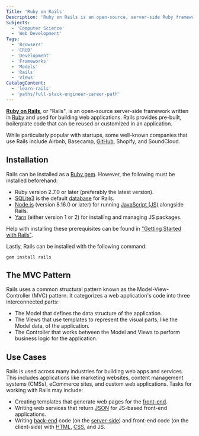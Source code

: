 ```yaml
---
Title: 'Ruby on Rails'
Description: 'Ruby on Rails is an open-source, server-side Ruby framework used for building web applications.'
Subjects:
  - 'Computer Science'
  - 'Web Development'
Tags:
  - 'Browsers'
  - 'CRUD'
  - 'Development'
  - 'Frameworks'
  - 'Models'
  - 'Rails'
  - 'Views'
CatalogContent:
  - 'learn-rails'
  - 'paths/full-stack-engineer-career-path'
---
```


<link rel="canonical" href="https://www.codecademy.com/resources/blog/what-is-ruby-on-rails/" />

[**Ruby on Rails**](https://rubyonrails.org/), or "Rails", is an open-source server-side framework written in [Ruby](https://www.codecademy.com/resources/docs/ruby) and used for building web applications. Rails provides pre-built, boilerplate code that can be reused or customized in an application.

While particularly popular with startups, some well-known companies that use Rails include Airbnb, Basecamp, [GitHub](https://www.codecademy.com/resources/docs/general/github), Shopify, and SoundCloud.

## Installation

Rails can be installed as a [Ruby gem](https://www.codecademy.com/resources/docs/ruby/gems). However, the following must be installed beforehand:

- Ruby version 2.7.0 or later (preferably the latest version).
- [SQLite3](https://www.sqlite.org/download.html) is the default [database](https://www.codecademy.com/resources/docs/general/database) for Rails.
- [Node.js](https://www.codecademy.com/resources/docs/open-source/node-js) (version 8.16.0 or later) for running [JavaScript (JS)](https://www.codecademy.com/resources/docs/javascript) alongside Rails.
- [Yarn](https://yarnpkg.com/getting-started/install) (either version 1 or 2) for installing and managing JS packages.

Help with installing these prerequisites can be found in ["Getting Started with Rails"](https://guides.rubyonrails.org/getting_started.html#creating-a-new-rails-project-installing-rails).

Lastly, Rails can be installed with the following command:

```shell
gem install rails
```

## The MVC Pattern

Rails uses a common structural pattern known as the Model-View-Controller (MVC) pattern. It categorizes a web application's code into three interconnected parts:

- The Model that defines the data structure of the application.
- The Views that use templates to represent the visual parts, like the Model data, of the application.
- The Controller that works between the Model and Views to perform business logic for the application.

## Use Cases

Rails is used across many industries for building web apps and services. This includes applications like marketing websites, content management systems (CMSs), eCommerce sites, and custom web applications. Tasks for working with Rails may include:

- Creating templates that generate web pages for the [front-end](https://www.codecademy.com/resources/docs/general/front-end).
- Writing web services that return [JSON](https://www.codecademy.com/resources/docs/general/json) for JS-based front-end applications.
- Writing [back-end](https://www.codecademy.com/resources/docs/general/back-end) code (on the [server-side](https://www.codecademy.com/resources/docs/general/server-side-rendering)) and front-end code (on the client-side) with [HTML](https://www.codecademy.com/resources/docs/html), [CSS](https://www.codecademy.com/resources/docs/css), and JS.
